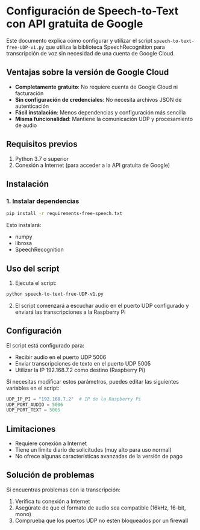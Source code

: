# Configuración de Speech-to-Text con API gratuita de Google

Este documento explica cómo configurar y utilizar el script `speech-to-text-free-UDP-v1.py` que utiliza la biblioteca SpeechRecognition para transcripción de voz sin necesidad de una cuenta de Google Cloud.

## Ventajas sobre la versión de Google Cloud

- **Completamente gratuito**: No requiere cuenta de Google Cloud ni facturación
- **Sin configuración de credenciales**: No necesita archivos JSON de autenticación
- **Fácil instalación**: Menos dependencias y configuración más sencilla
- **Misma funcionalidad**: Mantiene la comunicación UDP y procesamiento de audio

## Requisitos previos

1. Python 3.7 o superior
2. Conexión a Internet (para acceder a la API gratuita de Google)

## Instalación

### 1. Instalar dependencias

```bash
pip install -r requirements-free-speech.txt
```

Esto instalará:
- numpy
- librosa
- SpeechRecognition

## Uso del script

1. Ejecuta el script:

```bash
python speech-to-text-free-UDP-v1.py
```

2. El script comenzará a escuchar audio en el puerto UDP configurado y enviará las transcripciones a la Raspberry Pi

## Configuración

El script está configurado para:

- Recibir audio en el puerto UDP 5006
- Enviar transcripciones de texto en el puerto UDP 5005
- Utilizar la IP 192.168.7.2 como destino (Raspberry Pi)

Si necesitas modificar estos parámetros, puedes editar las siguientes variables en el script:

```python
UDP_IP_PI = "192.168.7.2"  # IP de la Raspberry Pi
UDP_PORT_AUDIO = 5006
UDP_PORT_TEXT = 5005
```

## Limitaciones

- Requiere conexión a Internet
- Tiene un límite diario de solicitudes (muy alto para uso normal)
- No ofrece algunas características avanzadas de la versión de pago

## Solución de problemas

Si encuentras problemas con la transcripción:

1. Verifica tu conexión a Internet
2. Asegúrate de que el formato de audio sea compatible (16kHz, 16-bit, mono)
3. Comprueba que los puertos UDP no estén bloqueados por un firewall